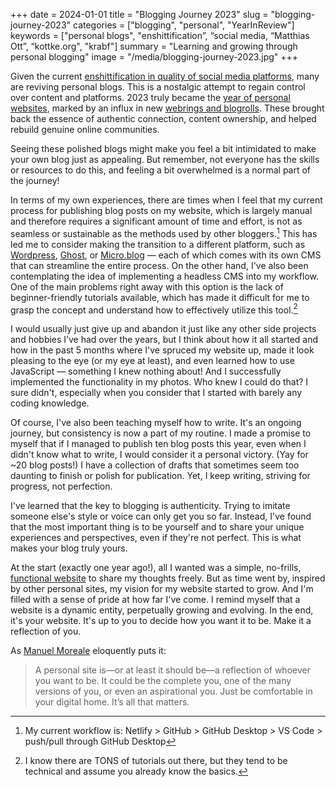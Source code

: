 +++
date = 2024-01-01
title = "Blogging Journey 2023"
slug = "blogging-journey-2023"
categories = ["blogging", "personal", "YearInReview"]
keywords = ["personal blogs", "enshittification”, “social media, “Matthias Ott”, “kottke.org", "krabf"]
summary = "Learning and growing through personal blogging"
image = "/media/blogging-journey-2023.jpg"
+++

Given the current [enshittification in quality of social media platforms](https://kottke.org/23/01/the-enshittification-lifecycle-of-online-platforms), many are reviving personal blogs. This is a nostalgic attempt to regain control over content and platforms. 2023 truly became the [year of personal websites](https://matthiasott.com/notes/the-year-of-the-personal-website), marked by an influx in new [webrings and blogrolls](https://krabf.com/webrings-and-blogrolls/). These brought back the essence of authentic connection, content ownership, and helped rebuild genuine online communities.

Seeing these polished blogs might make you feel a bit intimidated to make your own blog just as appealing. But remember, not everyone has the skills or resources to do this, and feeling a bit overwhelmed is a normal part of the journey!

In terms of my own experiences, there are times when I feel that my current process for publishing blog posts on my website, which is largely manual and therefore requires a significant amount of time and effort, is not as seamless or sustainable as the methods used by other bloggers.[^1] This has led me to consider making the transition to a different platform, such as [Wordpress](https://wordpress.com/go/website-building/wordpress-com-vs-wordpress-org/), [Ghost](https://ghost.org/), or [Micro.blog](http://micro.blog/) — each of which comes with its own CMS that can streamline the entire process. On the other hand, I've also been contemplating the idea of implementing a headless CMS into my workflow. One of the main problems right away with this option is the lack of beginner-friendly tutorials available, which has made it difficult for me to grasp the concept and understand how to effectively utilize this tool.[^2]

I would usually just give up and abandon it just like any other side projects and hobbies I’ve had over the years, but I think about how it all started and how in the past 5 months where I've spruced my website up, made it look pleasing to the eye (or my eye at least), and even learned how to use JavaScript — something I knew nothing about! And I successfully implemented the functionality in my photos. Who knew I could do that? I sure didn't, especially when you consider that I started with barely any coding knowledge.

Of course, I've also been teaching myself how to write. It's an ongoing journey, but consistency is now a part of my routine. I made a promise to myself that if I managed to publish ten blog posts this year, even when I didn't know what to write, I would consider it a personal victory. (Yay for ~20 blog posts!) I have a collection of drafts that sometimes seem too daunting to finish or polish for publication. Yet, I keep writing, striving for progress, not perfection.

I've learned that the key to blogging is authenticity. Trying to imitate someone else's style or voice can only get you so far. Instead, I've found that the most important thing is to be yourself and to share your unique experiences and perspectives, even if they're not perfect. This is what makes your blog truly yours.

At the start (exactly one year ago!), all I wanted was a simple, no-frills, [functional website](https://krabf.com/a-functional-blog/) to share my thoughts freely. But as time went by, inspired by other personal sites, my vision for my website started to grow. And I'm filled with a sense of pride at how far I've come. I remind myself that a website is a dynamic entity, perpetually growing and evolving. In the end, it's your website. It's up to you to decide how you want it to be. Make it a reflection of you.

As [Manuel Moreale](https://manuelmoreale.com/the-personality-of-a-personal-website) eloquently puts it:
> A personal site is—or at least it should be—a reflection of whoever you want to be. It could be the complete you, one of the many versions of you, or even an aspirational you. Just be comfortable in your digital home. It’s all that matters.

[^1]: My current workflow is: Netlify > GitHub > GitHub Desktop > VS Code > push/pull through GitHub Desktop
[^2]: I know there are TONS of tutorials out there, but they tend to be technical and assume you already know the basics.
